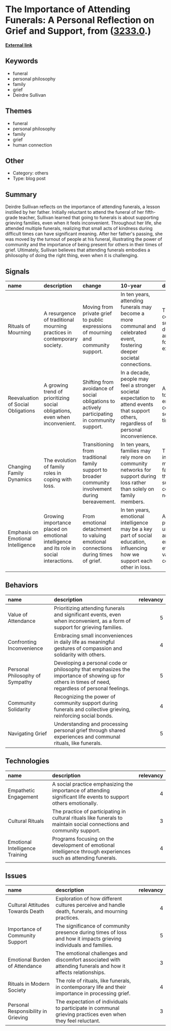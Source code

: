 # __The Importance of Attending Funerals: A Personal Reflection on Grief and Support__, from ([3233.0](https://kghosh.substack.com/p/3233.0).)

__[External link](https://www.npr.org/2005/08/08/4785079/always-go-to-the-funeral)__



## Keywords

* funeral
* personal philosophy
* family
* grief
* Deirdre Sullivan

## Themes

* funeral
* personal philosophy
* family
* grief
* human connection

## Other

* Category: others
* Type: blog post

## Summary

Deirdre Sullivan reflects on the importance of attending funerals, a lesson instilled by her father. Initially reluctant to attend the funeral of her fifth-grade teacher, Sullivan learned that going to funerals is about supporting grieving families, even when it feels inconvenient. Throughout her life, she attended multiple funerals, realizing that small acts of kindness during difficult times can have significant meaning. After her father's passing, she was moved by the turnout of people at his funeral, illustrating the power of community and the importance of being present for others in their times of grief. Ultimately, Sullivan believes that attending funerals embodies a philosophy of doing the right thing, even when it is challenging.

## Signals

| name                               | description                                                                              | change                                                                                             | 10-year                                                                                                                                  | driving-force                                                                                |   relevancy |
|:-----------------------------------|:-----------------------------------------------------------------------------------------|:---------------------------------------------------------------------------------------------------|:-----------------------------------------------------------------------------------------------------------------------------------------|:---------------------------------------------------------------------------------------------|------------:|
| Rituals of Mourning                | A resurgence of traditional mourning practices in contemporary society.                  | Moving from private grief to public expressions of mourning and community support.                 | In ten years, attending funerals may become a more communal and celebrated event, fostering deeper societal connections.                 | The desire for community support during grief and the need for shared experiences.           |           4 |
| Reevaluation of Social Obligations | A growing trend of prioritizing social obligations, even when inconvenient.              | Shifting from avoidance of social obligations to actively participating in community support.      | In a decade, people may feel a stronger societal expectation to attend events that support others, regardless of personal inconvenience. | A cultural shift towards empathy and community solidarity in times of grief.                 |           5 |
| Changing Family Dynamics           | The evolution of family roles in coping with loss.                                       | Transitioning from traditional family support to broader community involvement during bereavement. | In ten years, families may rely more on community networks for support during loss rather than solely on family members.                 | The increasing mobility of families and the need for a supportive community network.         |           4 |
| Emphasis on Emotional Intelligence | Growing importance placed on emotional intelligence and its role in social interactions. | From emotional detachment to valuing emotional connections during times of grief.                  | In ten years, emotional intelligence may be a key part of social education, influencing how we support each other in loss.               | A societal push towards understanding and managing emotions effectively in various contexts. |           3 |

## Behaviors

| name                            | description                                                                                                                                         |   relevancy |
|:--------------------------------|:----------------------------------------------------------------------------------------------------------------------------------------------------|------------:|
| Value of Attendance             | Prioritizing attending funerals and significant events, even when inconvenient, as a form of support for grieving families.                         |           5 |
| Confronting Inconvenience       | Embracing small inconveniences in daily life as meaningful gestures of compassion and solidarity with others.                                       |           4 |
| Personal Philosophy of Sympathy | Developing a personal code or philosophy that emphasizes the importance of showing up for others in times of need, regardless of personal feelings. |           5 |
| Community Solidarity            | Recognizing the power of community support during funerals and collective grieving, reinforcing social bonds.                                       |           4 |
| Navigating Grief                | Understanding and processing personal grief through shared experiences and communal rituals, like funerals.                                         |           5 |

## Technologies

| name                            | description                                                                                                           |   relevancy |
|:--------------------------------|:----------------------------------------------------------------------------------------------------------------------|------------:|
| Empathetic Engagement           | A social practice emphasizing the importance of attending significant life events to support others emotionally.      |           4 |
| Cultural Rituals                | The practice of participating in cultural rituals like funerals to maintain social connections and community support. |           3 |
| Emotional Intelligence Training | Programs focusing on the development of emotional intelligence through experiences such as attending funerals.        |           4 |

## Issues

| name                                | description                                                                                                       |   relevancy |
|:------------------------------------|:------------------------------------------------------------------------------------------------------------------|------------:|
| Cultural Attitudes Towards Death    | Exploration of how different cultures perceive and handle death, funerals, and mourning practices.                |           4 |
| Importance of Community Support     | The significance of community presence during times of loss and how it impacts grieving individuals and families. |           5 |
| Emotional Burden of Attendance      | The emotional challenges and discomfort associated with attending funerals and how it affects relationships.      |           3 |
| Rituals in Modern Society           | The role of rituals, like funerals, in contemporary life and their importance in processing grief.                |           4 |
| Personal Responsibility in Grieving | The expectation of individuals to participate in communal grieving practices even when they feel reluctant.       |           3 |